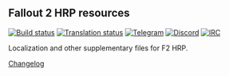 ## Fallout 2 HRP resources

[![Build status](https://github.com/BGforgeNet/f2_res/workflows/build/badge.svg)](https://github.com/BGforgeNet/f2_res/actions?query=workflow%3build)
[![Translation status](https://hive.bgforge.net/widgets/fallout/-/hrp/svg-badge.svg)](https://hive.bgforge.net/projects/fallout/hrp/)
[![Telegram](https://img.shields.io/badge/telegram-join%20%20%20%20%E2%9D%B1%E2%9D%B1%E2%9D%B1-darkorange?logo=telegram)](https://t.me/bgforge)
[![Discord](https://img.shields.io/discord/420268540700917760?logo=discord&label=discord&color=blue&logoColor=FEE75C)](https://discord.gg/4Yqfggm)
[![IRC](https://img.shields.io/badge/%23IRC-join%20%20%20%20%E2%9D%B1%E2%9D%B1%E2%9D%B1-darkorange)](https://bgforge.net/irc)

Localization and other supplementary files for F2 HRP.

[Changelog](docs/changelog.md)
